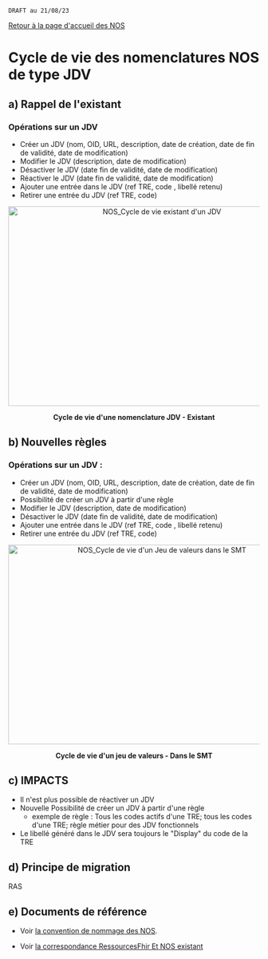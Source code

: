 

`DRAFT au 21/08/23 `

[Retour à la page d'accueil des NOS](ANS_MOS_NOS_MigrationNOSversSMTT0_00_accueil.md)

# Cycle de vie des nomenclatures NOS de type JDV


## a)  Rappel de l'existant

### Opérations sur un JDV
- Créer un JDV (nom, OID, URL, description, date de création, date de fin de validité, date de modification)
- Modifier le JDV (description, date de modification)
- Désactiver le JDV (date fin de validité, date de modification)
- Réactiver le JDV (date fin de validité, date de modification)
- Ajouter une entrée dans le JDV (ref TRE, code , libellé retenu)
- Retirer une entrée du JDV (ref TRE, code)

<center><img src="/NOS_CycleDeVieJDVExistant.jpg" alt="NOS_Cycle de vie existant d'un JDV" width=600 height=400/>

<b>Cycle de vie d'une nomenclature JDV - Existant</b>
</center>


## b) Nouvelles règles 

### Opérations sur un JDV : 
- Créer un JDV (nom, OID, URL, description, date de création, date de fin de validité, date de modification)
- Possibilité de créer un JDV à partir d'une règle
- Modifier le JDV (description, date de modification)
- Désactiver le JDV (date fin de validité, date de modification)
- Ajouter une entrée dans le JDV (ref TRE, code , libellé retenu)
- Retirer une entrée du JDV (ref TRE, code)

<center><img src="/NOS_CycleDeVieJDVOnSMT.jpg" alt="NOS_Cycle de vie d'un Jeu de valeurs dans le SMT" width=600 height=400/>

<b>Cycle de vie d'un jeu de valeurs - Dans le SMT</b>
</center>


## c) IMPACTS
- Il n'est plus possible de réactiver un JDV
- Nouvelle Possibilité de créer un JDV à partir d'une règle 
    - exemple de règle : Tous les codes actifs d'une TRE; tous les codes d'une TRE; règle métier pour des JDV fonctionnels
- Le libellé généré dans le JDV sera toujours le "Display" du code de la TRE


## d) Principe de migration 
RAS


## e) Documents de référence

- Voir [la convention de nommage des NOS](https://esante.gouv.fr/sites/default/files/media_entity/documents/NOS_ConventionNOS_V2.0.pdf).

- Voir [la correspondance  RessourcesFhir Et NOS existant](https://esante.gouv.fr/sites/default/files/media_entity/documents/Correspondances%20RessourcesFHIR-NOS_0.pdf)
